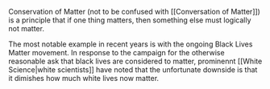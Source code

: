 Conservation of Matter (not to be confused with [[Conversation of Matter]]) is a principle that if one thing matters, then something else must logically not matter.

The most notable example in recent years is with the ongoing Black Lives Matter movement. In response to the campaign for the otherwise reasonable ask that black lives are considered to matter, prominennt [[White Science|white scientists]] have noted that the unfortunate downside is that it dimishes how much white lives now matter.
